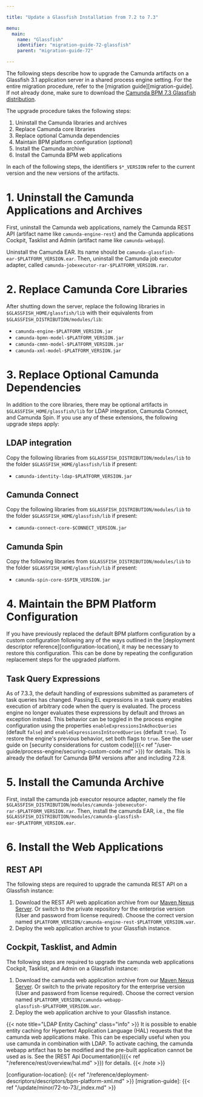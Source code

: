 ```yaml
---

title: "Update a Glassfish Installation from 7.2 to 7.3"

menu:
  main:
    name: "Glassfish"
    identifier: "migration-guide-72-glassfish"
    parent: "migration-guide-72"

---
```


The following steps describe how to upgrade the Camunda artifacts on a Glassfish 3.1 application server in a shared process engine setting. For the entire migration procedure, refer to the [migration guide][migration-guide]. If not already done, make sure to download the [Camunda BPM 7.3 Glassfish distribution](https://app.camunda.com/nexus/content/groups/public/org/camunda/bpm/glassfish/camunda-bpm-glassfish/).

The upgrade procedure takes the following steps:

1. Uninstall the Camunda libraries and archives
2. Replace Camunda core libraries
3. Replace optional Camunda dependencies
4. Maintain BPM platform configuration (*optional*)
5. Install the Camunda archive
6. Install the Camunda BPM web applications

In each of the following steps, the identifiers `$*_VERSION` refer to the current version and the new versions of the artifacts.

# 1. Uninstall the Camunda Applications and Archives

First, uninstall the Camunda web applications, namely the Camunda REST API (artifact name like `camunda-engine-rest`) and the Camunda applications Cockpit, Tasklist and Admin (artifact name like `camunda-webapp`).

Uninstall the Camunda EAR. Its name should be `camunda-glassfish-ear-$PLATFORM_VERSION.ear`. Then, uninstall the Camunda job executor adapter, called `camunda-jobexecutor-rar-$PLATFORM_VERSION.rar`.

# 2. Replace Camunda Core Libraries

After shutting down the server, replace the following libraries in `$GLASSFISH_HOME/glassfish/lib` with their equivalents from `$GLASSFISH_DISTRIBUTION/modules/lib`:

* `camunda-engine-$PLATFORM_VERSION.jar`
* `camunda-bpmn-model-$PLATFORM_VERSION.jar`
* `camunda-cmmn-model-$PLATFORM_VERSION.jar`
* `camunda-xml-model-$PLATFORM_VERSION.jar`

# 3. Replace Optional Camunda Dependencies

In addition to the core libraries, there may be optional artifacts in `$GLASSFISH_HOME/glassfish/lib` for LDAP integration, Camunda Connect, and Camunda Spin. If you use any of these extensions, the following upgrade steps apply:

## LDAP integration

Copy the following libraries from `$GLASSFISH_DISTRIBUTION/modules/lib` to the folder `$GLASSFISH_HOME/glassfish/lib` if present:

* `camunda-identity-ldap-$PLATFORM_VERSION.jar`

## Camunda Connect

Copy the following libraries from `$GLASSFISH_DISTRIBUTION/modules/lib` to the folder `$GLASSFISH_HOME/glassfish/lib` if present:

* `camunda-connect-core-$CONNECT_VERSION.jar`

## Camunda Spin

Copy the following libraries from `$GLASSFISH_DISTRIBUTION/modules/lib` to the folder `$GLASSFISH_HOME/glassfish/lib` if present:

* `camunda-spin-core-$SPIN_VERSION.jar`

# 4. Maintain the BPM Platform Configuration

If you have previously replaced the default BPM platform configuration by a custom configuration following any of the ways outlined in the [deployment descriptor reference][configuration-location], it may be necessary to restore this configuration. This can be done by repeating the configuration replacement steps for the upgraded platform.

## Task Query Expressions

As of 7.3.3, the default handling of expressions submitted as parameters of task queries has changed. Passing EL expressions in a task query enables execution of arbitrary code when the query is evaluated. The process engine no longer evaluates these expressions by default and throws an exception instead. This behavior can be toggled in the process engine configuration using the properties `enableExpressionsInAdhocQueries` (default `false`) and `enableExpressionsInStoredQueries` (default `true`). To restore the engine's previous behavior, set both flags to `true`. See the user guide on [security considerations for custom code]({{< ref "/user-guide/process-engine/securing-custom-code.md" >}}) for details.
This is already the default for Camunda BPM versions after and including 7.2.8.

# 5. Install the Camunda Archive

First, install the camunda job executor resource adapter, namely the file `$GLASSFISH_DISTRIBUTION/modules/camunda-jobexecutor-rar-$PLATFORM_VERSION.rar`. Then, install the camunda EAR, i.e., the file `$GLASSFISH_DISTRIBUTION/modules/camunda-glassfish-ear-$PLATFORM_VERSION.ear`.

# 6. Install the Web Applications

## REST API

The following steps are required to upgrade the camunda REST API on a Glassfish instance:

1. Download the REST API web application archive from our [Maven Nexus Server](https://app.camunda.com/nexus/content/groups/public/org/camunda/bpm/camunda-engine-rest/). Or switch to the private repository for the enterprise version (User and password from license required). Choose the correct version named `$PLATFORM_VERSION/camunda-engine-rest-$PLATFORM_VERSION.war`.
2. Deploy the web application archive to your Glassfish instance.

## Cockpit, Tasklist, and Admin

The following steps are required to upgrade the camunda web applications Cockpit, Tasklist, and Admin on a Glassfish instance:

1. Download the camunda web application archive from our [Maven Nexus Server](https://app.camunda.com/nexus/content/groups/public/org/camunda/bpm/webapp/camunda-webapp-glassfish/). Or switch to the private repository for the enterprise version (User and password from license required). Choose the correct version named `$PLATFORM_VERSION/camunda-webapp-glassfish-$PLATFORM_VERSION.war`.
2. Deploy the web application archive to your Glassfish instance.

{{< note title="LDAP Entity Caching" class="info" >}}
It is possible to enable entity caching for Hypertext Application Language (HAL) requests that the camunda web applications make. This can be especially useful when you use camunda in combination with LDAP. To activate caching, the camunda webapp artifact has to be modified and the pre-built application cannot be used as is. See the [REST Api Documentation]({{< ref "/reference/rest/overview/hal.md" >}}) for details.
{{< /note >}}

[configuration-location]: {{< ref "/reference/deployment-descriptors/descriptors/bpm-platform-xml.md" >}}
[migration-guide]: {{< ref "/update/minor/72-to-73/_index.md" >}}
